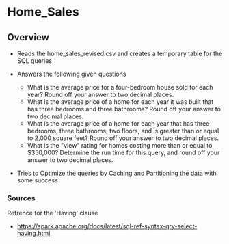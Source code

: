 # Home_Sales

## Overview
- Reads the home_sales_revised.csv and creates a temporary table for the SQL queries

- Answers the following given questions 
   - What is the average price for a four-bedroom house sold for each year? Round off your answer to two decimal places.
   - What is the average price of a home for each year it was built that has three bedrooms and three bathrooms? Round off your answer to two decimal places.
   - What is the average price of a home for each year that has three bedrooms, three bathrooms, two floors, and is greater than or equal to 2,000 square feet? Round off your answer to two decimal places.
   - What is the "view" rating for homes costing more than or equal to $350,000? Determine the run time for this query, and round off your answer to two decimal places.

- Tries to Optimize the queries by Caching and Partitioning the data with some success

### Sources
Refrence for the 'Having' clause
- https://spark.apache.org/docs/latest/sql-ref-syntax-qry-select-having.html
